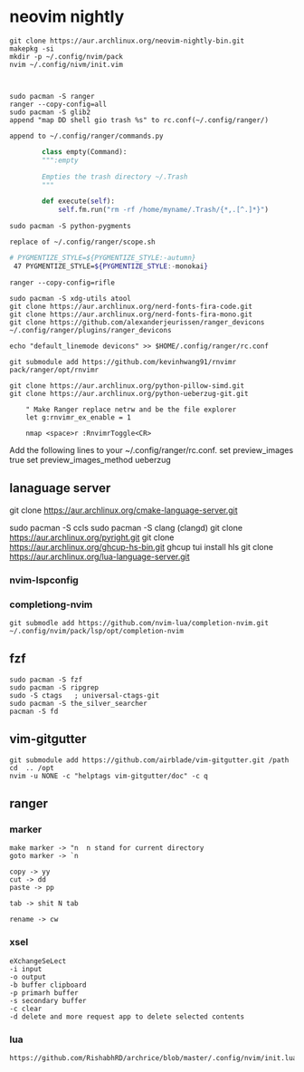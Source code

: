 # neovim nightly

	git clone https://aur.archlinux.org/neovim-nightly-bin.git
	makepkg -si
	mkdir -p ~/.config/nvim/pack
	nvim ~/.config/nivm/init.vim

        

	sudo pacman -S ranger
	ranger --copy-config=all
	sudo pacman -S glib2
	append "map DD shell gio trash %s" to rc.conf(~/.config/ranger/)

	append to ~/.config/ranger/commands.py
```python
		class empty(Command):
		""":empty

		Empties the trash directory ~/.Trash
		"""

		def execute(self):
			self.fm.run("rm -rf /home/myname/.Trash/{*,.[^.]*}")
```

	sudo pacman -S python-pygments

	replace of ~/.config/ranger/scope.sh
```bash
# PYGMENTIZE_STYLE=${PYGMENTIZE_STYLE:-autumn}
 47 PYGMENTIZE_STYLE=${PYGMENTIZE_STYLE:-monokai}
```
	ranger --copy-config=rifle

	sudo pacman -S xdg-utils atool
	git clone https://aur.archlinux.org/nerd-fonts-fira-code.git
	git clone https://aur.archlinux.org/nerd-fonts-fira-mono.git
	git clone https://github.com/alexanderjeurissen/ranger_devicons ~/.config/ranger/plugins/ranger_devicons

	echo "default_linemode devicons" >> $HOME/.config/ranger/rc.conf

	git submodule add https://github.com/kevinhwang91/rnvimr pack/ranger/opt/rnvimr

	git clone https://aur.archlinux.org/python-pillow-simd.git
	git clone https://aur.archlinux.org/python-ueberzug-git.git
```vim 
	" Make Ranger replace netrw and be the file explorer
	let g:rnvimr_ex_enable = 1

	nmap <space>r :RnvimrToggle<CR>
```

Add the following lines to your ~/.config/ranger/rc.conf.
	set preview_images true
	set preview_images_method ueberzug

## lanaguage server

git clone https://aur.archlinux.org/cmake-language-server.git

sudo pacman -S ccls
sudo pacman -S clang (clangd)
git clone https://aur.archlinux.org/pyright.git
git clone https://aur.archlinux.org/ghcup-hs-bin.git
ghcup tui install hls
git clone https://aur.archlinux.org/lua-language-server.git

### nvim-lspconfig

### completiong-nvim

    git submodle add https://github.com/nvim-lua/completion-nvim.git ~/.config/nvim/pack/lsp/opt/completion-nvim

## fzf

	sudo pacman -S fzf
	sudo pacman -S ripgrep
	sudo -S ctags	; universal-ctags-git
	sudo pacman -S the_silver_searcher
	pacman -S fd

## vim-gitgutter

	git submodule add https://github.com/airblade/vim-gitgutter.git /path
	cd  .. /opt
	nvim -u NONE -c "helptags vim-gitgutter/doc" -c q

## ranger

### marker

    make marker -> "n  n stand for current directory
    goto marker -> `n

    copy -> yy
    cut -> dd
    paste -> pp

    tab -> shit N tab

    rename -> cw
### xsel

    eXchangeSeLect
    -i input
    -o output
    -b buffer clipboard
    -p primarh buffer
    -s secondary buffer
    -c clear
    -d delete and more request app to delete selected contents

### lua

	https://github.com/RishabhRD/archrice/blob/master/.config/nvim/init.lua
